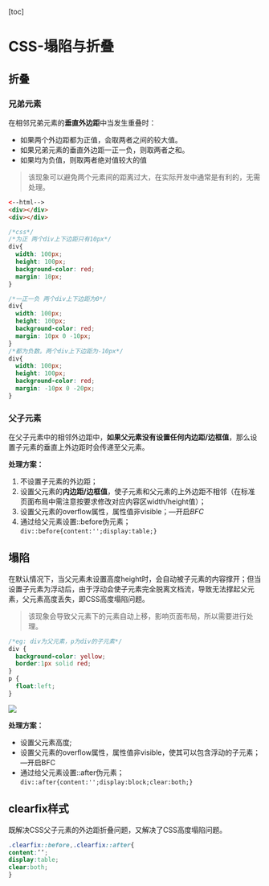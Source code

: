 [toc]

# CSS-塌陷与折叠

## 折叠

### 兄弟元素

在相邻兄弟元素的**垂直外边距**中当发生重叠时：

+ 如果两个外边距都为正值，会取两者之间的较大值。
+ 如果兄弟元素的垂直外边距一正一负，则取两者之和。
+ 如果均为负值，则取两者绝对值较大的值

> 该现象可以避免两个元素间的距离过大，在实际开发中通常是有利的，无需处理。

```html
<--html-->
<div></div>
<div></div>
```



```css
/*css*/
/*为正 两个div上下边距只有10px*/
div{
  width: 100px;
  height: 100px;
  background-color: red;
  margin: 10px;
}

/*一正一负 两个div上下边距为0*/
div{
  width: 100px;
  height: 100px;
  background-color: red;
  margin: 10px 0 -10px;
}
/*都为负数。两个div上下边距为-10px*/
div{
  width: 100px;
  height: 100px;
  background-color: red;
  margin: -10px 0 -20px;   
}
```

### 父子元素

在父子元素中的相邻外边距中，**如果父元素没有设置任何内边距/边框值**，那么设置子元素的垂直上外边距时会传递至父元素。

**处理方案：**

1. 不设置子元素的外边距；
2. 设置父元素的**内边距/边框值**，使子元素和父元素的上外边距不相邻（在标准页面布局中需注意按要求修改对应内容区width/height值）；
3. 设置父元素的overflow属性，属性值非visible；—开启*BFC*
4. 通过给父元素设置::before伪元素； `div::before{content:'';display:table;}`



## 塌陷

在默认情况下，当父元素未设置高度height时，会自动被子元素的内容撑开；但当设置子元素为浮动后，由于浮动会使子元素完全脱离文档流，导致无法撑起父元素，父元素高度丢失，即CSS高度塌陷问题。

> 该现象会导致父元素下的元素自动上移，影响页面布局，所以需要进行处理。

```css
/*eg: div为父元素，p为div的子元素*/
div {
  background-color: yellow;
  border:1px solid red;
}
p {
  float:left;
}
```

<img src="https://img-blog.csdnimg.cn/20200530161039771.png"/>

**处理方案：**

- 设置父元素高度;
- 设置父元素的overflow属性，属性值非visible，使其可以包含浮动的子元素；—开启BFC
- 通过给父元素设置::after伪元素；
  `div::after{content:'';display:block;clear:both;}`

## clearfix样式

既解决CSS父子元素的外边距折叠问题，又解决了CSS高度塌陷问题。

```css
.clearfix::before,.clearfix::after{
content:’’;
display:table;
clear:both;
}
```

